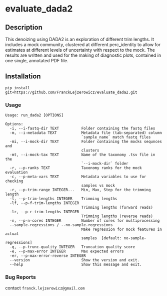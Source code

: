 # evaluate_dada2

## Description

This denoizing using DADA2 is an exploration of different trim lengths. It 
includes a mock community, clustered at different perc_identity to allow for 
estimates at different levels of uncertainty with respect to the mock. The 
results are written and used for the making of diagnostic plots, contained 
in one single, annotated PDF file.

## Installation
```
pip install git+https://github.com/FranckLejzerowicz/evaluate_dada2.git
```

### Usage

```
Usage: run_dada2 [OPTIONS]

Options:
  -i, --i-fastq-dir TEXT          Folder containing the fastq files
  -m, --i-metadata TEXT           Metadata file (tab-separated) column
                                  `sample_name` match fastq files
  -mi, --i-mock-dir TEXT          Folder containing the mocks sequnces and
                                  clusters
  -mt, --i-mock-tax TEXT          Name of the taxonomy .tsv file in the
                                  `--i-mock-dir` folder
  -r, --p-ranks TEXT              Taxonomy ranks for the mock evaluation
  -c, --p-meta-vars TEXT          Metadata variables to use for checking
                                  samples vs mock
  -r, --p-trim-range INTEGER...   Min, Max, Step for the trimming length
  -l, --p-trim-lengths INTEGER    Trimming lengths
  -lf, --p-f-trim-lengths INTEGER
                                  Trimming lengths (forward reads)
  -lr, --p-r-trim-lengths INTEGER
                                  Trimming lengths (reverse reads)
  -n, --p-n-cores INTEGER         Number of cores for multiprocessing
  --sample-regressions / --no-sample-regressions
                                  Make regression for mock features in actual
                                  samples  [default: no-sample-regressions]
  -q, --p-trunc-quality INTEGER   Truncation quality score
  -e, --p-max-error INTEGER       Max expected errors
  -er, --p-max-error-reverse INTEGER
  --version                       Show the version and exit.
  --help                          Show this message and exit.
```


### Bug Reports

contact `franck.lejzerowicz@gmail.com`